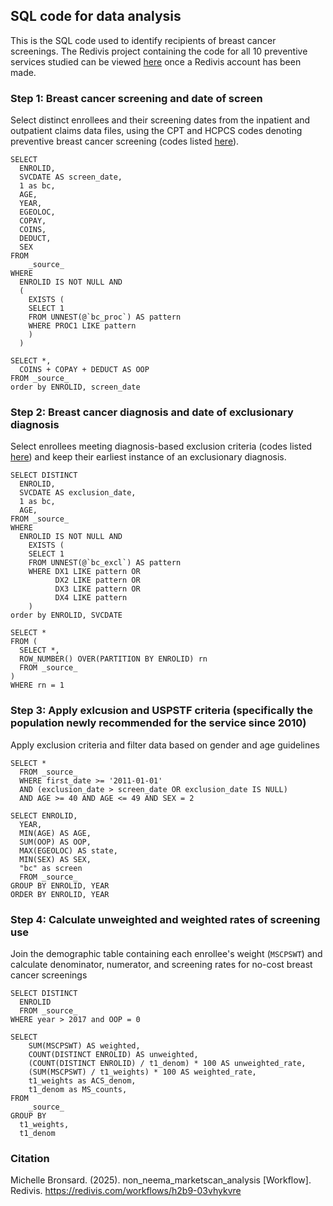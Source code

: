 ## SQL code for data analysis

This is the SQL code used to identify recipients of breast cancer screenings. The Redivis project containing the code for all 10 preventive services studied can be viewed [here](https://redivis.com/workflows/h2b9-03vhykvre) once a Redivis account has been made.

### Step 1: Breast cancer screening and date of screen
Select distinct enrollees and their screening dates from the inpatient and outpatient claims data files, using the CPT and HCPCS codes denoting preventive breast cancer screening (codes listed [here](https://github.com/PPML/preventive_services/blob/main/doc/breastcancer_codes.xlsx)).
```
SELECT 
  ENROLID,
  SVCDATE AS screen_date,
  1 as bc,
  AGE,
  YEAR,
  EGEOLOC,
  COPAY,
  COINS,
  DEDUCT,
  SEX
FROM
	_source_
WHERE
  ENROLID IS NOT NULL AND 
  (
    EXISTS (
    SELECT 1
    FROM UNNEST(@`bc_proc`) AS pattern
    WHERE PROC1 LIKE pattern 
    )
  )
```
```
SELECT *,
  COINS + COPAY + DEDUCT AS OOP
FROM _source_
order by ENROLID, screen_date
```

### Step 2: Breast cancer diagnosis and date of exclusionary diagnosis
Select enrollees meeting diagnosis-based exclusion criteria (codes listed [here](https://github.com/PPML/preventive_services/blob/main/doc/breastcancer_codes.xlsx)) and keep their earliest instance of an exclusionary diagnosis.
```
SELECT DISTINCT 
  ENROLID,
  SVCDATE AS exclusion_date,
  1 as bc,
  AGE,
FROM _source_
WHERE
  ENROLID IS NOT NULL AND 
    EXISTS (
    SELECT 1
    FROM UNNEST(@`bc_excl`) AS pattern
    WHERE DX1 LIKE pattern OR 
          DX2 LIKE pattern OR
          DX3 LIKE pattern OR 
          DX4 LIKE pattern 
    )
order by ENROLID, SVCDATE
```
```
SELECT *
FROM (
  SELECT *,
  ROW_NUMBER() OVER(PARTITION BY ENROLID) rn
  FROM _source_
)
WHERE rn = 1
```

### Step 3: Apply exlcusion and USPSTF criteria (specifically the population newly recommended for the service since 2010)
Apply exclusion criteria and filter data based on gender and age guidelines
```
SELECT * 
  FROM _source_ 
  WHERE first_date >= '2011-01-01' 
  AND (exclusion_date > screen_date OR exclusion_date IS NULL) 
  AND AGE >= 40 AND AGE <= 49 AND SEX = 2
```

```
SELECT ENROLID, 
  YEAR,
  MIN(AGE) AS AGE,
  SUM(OOP) AS OOP,
  MAX(EGEOLOC) AS state,
  MIN(SEX) AS SEX,
  "bc" as screen
  FROM _source_
GROUP BY ENROLID, YEAR
ORDER BY ENROLID, YEAR
```

### Step 4: Calculate unweighted and weighted rates of screening use
Join the demographic table containing each enrollee's weight (`MSCPSWT`) and calculate denominator, numerator, and screening rates for no-cost breast cancer screenings
```
SELECT DISTINCT
  ENROLID
  FROM _source_
WHERE year > 2017 and OOP = 0
```
```
SELECT
    SUM(MSCPSWT) AS weighted,
    COUNT(DISTINCT ENROLID) AS unweighted,
    (COUNT(DISTINCT ENROLID) / t1_denom) * 100 AS unweighted_rate,
    (SUM(MSCPSWT) / t1_weights) * 100 AS weighted_rate,
    t1_weights as ACS_denom,
    t1_denom as MS_counts,
FROM
	_source_
GROUP BY
  t1_weights,
  t1_denom
```

### Citation
Michelle Bronsard. (2025). non_neema_marketscan_analysis [Workflow]. Redivis. https://redivis.com/workflows/h2b9-03vhykvre
